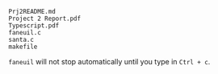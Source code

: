 ```
Prj2README.md
Project 2 Report.pdf
Typescript.pdf
faneuil.c
santa.c
makefile
```

`faneuil` will not stop automatically until you type in `Ctrl + c`.